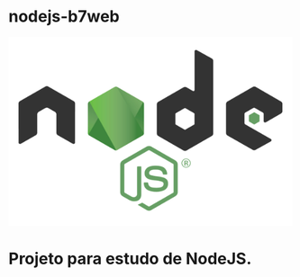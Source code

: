 # nodejs-b7web

![alt text](https://github.com/Gahznt/nodejs-b7web/blob/main/nodejs_banner.png)

# Projeto para estudo de NodeJS.
